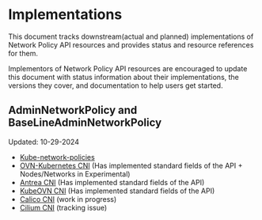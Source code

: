 # Implementations

This document tracks downstream(actual and planned) implementations of
Network Policy API resources and provides status and resource references for them.

Implementors of Network Policy API resources are encouraged to update this document with status information about their
implementations, the versions they cover, and documentation to help users get started.

## AdminNetworkPolicy and BaseLineAdminNetworkPolicy

Updated: 10-29-2024

- [Kube-network-policies](https://github.com/kubernetes-sigs/kube-network-policies)
- [OVN-Kubernetes CNI](https://github.com/ovn-org/ovn-kubernetes/) (Has implemented standard fields of the API + Nodes/Networks in Experimental)
- [Antrea CNI](https://github.com/antrea-io/antrea/) (Has implemented standard fields of the API)
- [KubeOVN CNI](https://github.com/kubeovn/kube-ovn) (Has implemented standard fields of the API)
- [Calico CNI](https://github.com/projectcalico/calico/issues/7578) (work in progress)
- [Cilium CNI](https://github.com/cilium/cilium/issues/23380) (tracking issue)
